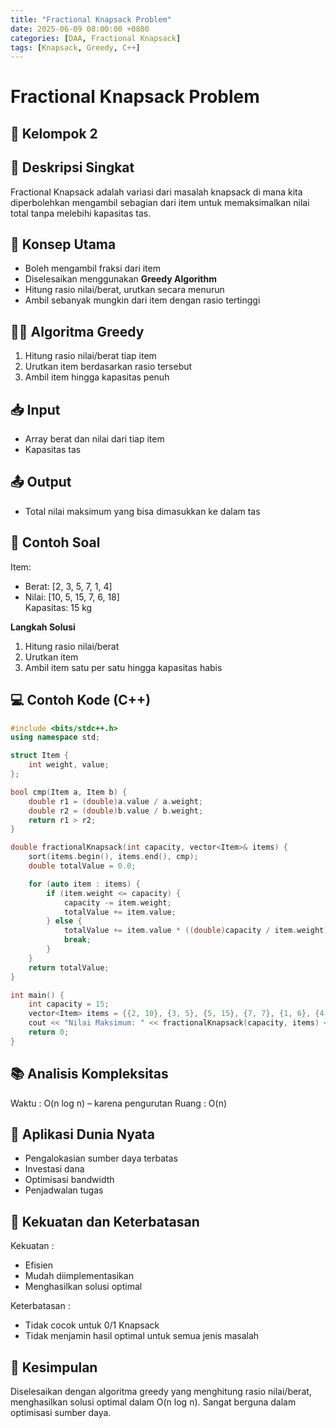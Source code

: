 ```yaml
---
title: "Fractional Knapsack Problem"
date: 2025-06-09 08:00:00 +0800
categories: [DAA, Fractional Knapsack]
tags: [Knapsack, Greedy, C++]
---
```


# Fractional Knapsack Problem
## 🎯 Kelompok 2  

## 📌 Deskripsi Singkat  
Fractional Knapsack adalah variasi dari masalah knapsack di mana kita diperbolehkan mengambil sebagian dari item untuk memaksimalkan nilai total tanpa melebihi kapasitas tas.

## 🧠 Konsep Utama  
- Boleh mengambil fraksi dari item  
- Diselesaikan menggunakan **Greedy Algorithm**  
- Hitung rasio nilai/berat, urutkan secara menurun  
- Ambil sebanyak mungkin dari item dengan rasio tertinggi

## 🧑‍💻 Algoritma Greedy  
1. Hitung rasio nilai/berat tiap item  
2. Urutkan item berdasarkan rasio tersebut  
3. Ambil item hingga kapasitas penuh

## 📥 Input  
- Array berat dan nilai dari tiap item  
- Kapasitas tas

## 📤 Output  
- Total nilai maksimum yang bisa dimasukkan ke dalam tas

## 🧮 Contoh Soal  
Item:  
- Berat: [2, 3, 5, 7, 1, 4]  
- Nilai: [10, 5, 15, 7, 6, 18]  
Kapasitas: 15 kg

**Langkah Solusi**  
1. Hitung rasio nilai/berat  
2. Urutkan item  
3. Ambil item satu per satu hingga kapasitas habis

## 💻 Contoh Kode (C++)  

```cpp
#include <bits/stdc++.h>
using namespace std;

struct Item {
    int weight, value;
};

bool cmp(Item a, Item b) {
    double r1 = (double)a.value / a.weight;
    double r2 = (double)b.value / b.weight;
    return r1 > r2;
}

double fractionalKnapsack(int capacity, vector<Item>& items) {
    sort(items.begin(), items.end(), cmp);
    double totalValue = 0.0;

    for (auto item : items) {
        if (item.weight <= capacity) {
            capacity -= item.weight;
            totalValue += item.value;
        } else {
            totalValue += item.value * ((double)capacity / item.weight);
            break;
        }
    }
    return totalValue;
}

int main() {
    int capacity = 15;
    vector<Item> items = {{2, 10}, {3, 5}, {5, 15}, {7, 7}, {1, 6}, {4, 18}};
    cout << "Nilai Maksimum: " << fractionalKnapsack(capacity, items) << endl;
    return 0;
}
```

## 📚 Analisis Kompleksitas
Waktu : O(n log n) – karena pengurutan
Ruang : O(n)

## 🌟 Aplikasi Dunia Nyata
- Pengalokasian sumber daya terbatas
- Investasi dana
- Optimisasi bandwidth
- Penjadwalan tugas

## 💪 Kekuatan dan Keterbatasan
Kekuatan :
- Efisien
- Mudah diimplementasikan
- Menghasilkan solusi optimal

Keterbatasan :
- Tidak cocok untuk 0/1 Knapsack
- Tidak menjamin hasil optimal untuk semua jenis masalah

## 🏁 Kesimpulan
Diselesaikan dengan algoritma greedy yang menghitung rasio nilai/berat, menghasilkan solusi optimal dalam O(n log n). Sangat berguna dalam optimisasi sumber daya.

